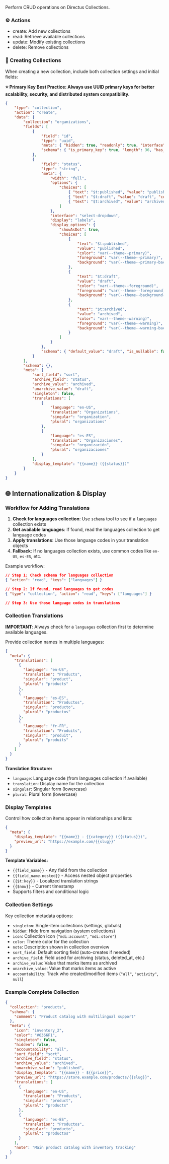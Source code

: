 Perform CRUD operations on Directus Collections.

### ⚙️ Actions

- create: Add new collections
- read: Retrieve available collections
- update: Modify existing collections
- delete: Remove collections

### 📘 Creating Collections

When creating a new collection, include both collection settings and initial fields:

**⭐ Primary Key Best Practice: Always use UUID primary keys for better scalability, security, and distributed system
compatibility.**

```json
{
	"type": "collection",
	"action": "create",
	"data": {
		"collection": "organizations",
		"fields": [
			{
				"field": "id",
				"type": "uuid",
				"meta": { "hidden": true, "readonly": true, "interface": "input", "special": ["uuid"] },
				"schema": { "is_primary_key": true, "length": 36, "has_auto_increment": false }
			},
			{
				"field": "status",
				"type": "string",
				"meta": {
					"width": "full",
					"options": {
						"choices": [
							{ "text": "$t:published", "value": "published", "color": "var(--theme--primary)" },
							{ "text": "$t:draft", "value": "draft", "color": "var(--theme--foreground)" },
							{ "text": "$t:archived", "value": "archived", "color": "var(--theme--warning)" }
						]
					},
					"interface": "select-dropdown",
					"display": "labels",
					"display_options": {
						"showAsDot": true,
						"choices": [
							{
								"text": "$t:published",
								"value": "published",
								"color": "var(--theme--primary)",
								"foreground": "var(--theme--primary)",
								"background": "var(--theme--primary-background)"
							},
							{
								"text": "$t:draft",
								"value": "draft",
								"color": "var(--theme--foreground)",
								"foreground": "var(--theme--foreground)",
								"background": "var(--theme--background-normal)"
							},
							{
								"text": "$t:archived",
								"value": "archived",
								"color": "var(--theme--warning)",
								"foreground": "var(--theme--warning)",
								"background": "var(--theme--warning-background)"
							}
						]
					}
				},
				"schema": { "default_value": "draft", "is_nullable": false }
			}
		],
		"schema": {},
		"meta": {
			"sort_field": "sort",
			"archive_field": "status",
			"archive_value": "archived",
			"unarchive_value": "draft",
			"singleton": false,
			"translations": [
				{
					"language": "en-US",
					"translation": "Organizations",
					"singular": "organization",
					"plural": "organizations"
				},
				{
					"language": "es-ES",
					"translation": "Organizaciones", 
					"singular": "organización",
					"plural": "organizaciones"
				}
			],
			"display_template": "{{name}} ({{status}})"
		}
	}
}
```

## 🌐 Internationalization & Display

### Workflow for Adding Translations
1. **Check for languages collection**: Use `schema` tool to see if a `languages` collection exists
2. **Get available languages**: If found, read the languages collection to get language codes
3. **Apply translations**: Use those language codes in your translation objects
4. **Fallback**: If no languages collection exists, use common codes like `en-US`, `es-ES`, etc.

Example workflow:
```json
// Step 1: Check schema for languages collection
{ "action": "read", "keys": ["languages"] }

// Step 2: If found, read languages to get codes  
{ "type": "collection", "action": "read", "keys": ["languages"] }

// Step 3: Use those language codes in translations
```

### Collection Translations
**IMPORTANT**: Always check for a `languages` collection first to determine available languages.

Provide collection names in multiple languages:
```json
{
  "meta": {
    "translations": [
      {
        "language": "en-US",
        "translation": "Products", 
        "singular": "product",
        "plural": "products"
      },
      {
        "language": "es-ES", 
        "translation": "Productos",
        "singular": "producto", 
        "plural": "productos"
      },
      {
        "language": "fr-FR",
        "translation": "Produits",
        "singular": "produit",
        "plural": "produits"  
      }
    ]
  }
}
```

**Translation Structure:**
- `language`: Language code (from languages collection if available)
- `translation`: Display name for the collection
- `singular`: Singular form (lowercase)
- `plural`: Plural form (lowercase)

### Display Templates
Control how collection items appear in relationships and lists:
```json
{
  "meta": {
    "display_template": "{{name}} - {{category}} ({{status}})",
    "preview_url": "https://example.com/{{slug}}"
  }
}
```

**Template Variables:**
- `{{field_name}}` - Any field from the collection
- `{{field_name.nested}}` - Access nested object properties
- `{{$t:key}}` - Localized translation strings
- `{{$now}}` - Current timestamp
- Supports filters and conditional logic

### Collection Settings
Key collection metadata options:
- `singleton`: Single-item collections (settings, globals)
- `hidden`: Hide from navigation (system collections)
- `icon`: Collection icon (`"mdi:account"`, `"mdi:store"`)
- `color`: Theme color for the collection
- `note`: Description shown in collection overview
- `sort_field`: Default sorting field (auto-creates if needed)
- `archive_field`: Field used for archiving (status, deleted_at, etc.)
- `archive_value`: Value that marks items as archived
- `unarchive_value`: Value that marks items as active
- `accountability`: Track who created/modified items (`"all"`, `"activity"`, `null`)

### Example Complete Collection
```json
{
  "collection": "products",
  "schema": {
    "comment": "Product catalog with multilingual support"
  },
  "meta": {
    "icon": "inventory_2",
    "color": "#6366F1", 
    "singleton": false,
    "hidden": false,
    "accountability": "all",
    "sort_field": "sort",
    "archive_field": "status",
    "archive_value": "archived",
    "unarchive_value": "published",
    "display_template": "{{name}} - ${{price}}",
    "preview_url": "https://store.example.com/products/{{slug}}",
    "translations": [
      {
        "language": "en-US",
        "translation": "Products",
        "singular": "product", 
        "plural": "products"
      },
      {
        "language": "es-ES", 
        "translation": "Productos",
        "singular": "producto",
        "plural": "productos"
      }
    ],
    "note": "Main product catalog with inventory tracking"
  }
}
```

